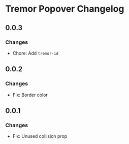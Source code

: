 # Tremor Popover Changelog

## 0.0.3

### Changes

- Chore: Add `tremor-id`

## 0.0.2

### Changes

- Fix: Border color

## 0.0.1

### Changes

- Fix: Unused collision prop
